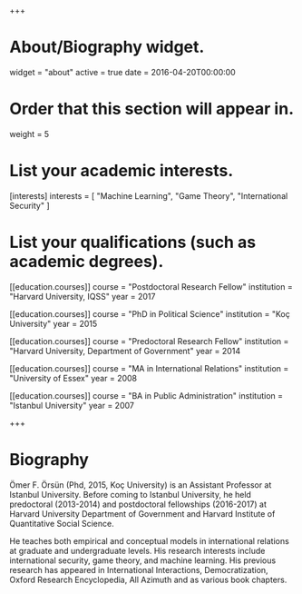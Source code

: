 +++
# About/Biography widget.
widget = "about"
active = true
date = 2016-04-20T00:00:00

# Order that this section will appear in.
weight = 5

# List your academic interests.
[interests]
  interests = [
    "Machine Learning",
    "Game Theory",
    "International Security"
  ]

# List your qualifications (such as academic degrees).

[[education.courses]]
  course = "Postdoctoral Research Fellow"
  institution = "Harvard University, IQSS"
  year = 2017

[[education.courses]]
  course = "PhD in Political Science"
  institution = "Koç University"
  year = 2015

[[education.courses]]
  course = "Predoctoral Research Fellow"
  institution = "Harvard University, Department of Government"
  year = 2014

[[education.courses]]
  course = "MA in International Relations"
  institution = "University of Essex"
  year = 2008

[[education.courses]]
  course = "BA in Public Administration"
  institution = "Istanbul University"
  year = 2007
 
+++

# Biography

Ömer F. Örsün (Phd, 2015, Koç University) is an Assistant Professor at Istanbul University. Before coming to Istanbul University, he held predoctoral (2013-2014) and postdoctoral fellowships (2016-2017) at Harvard University Department of Government and Harvard Institute of Quantitative Social Science. 

He teaches both empirical and conceptual models in international relations at graduate and undergraduate levels.  His research interests include international security, game theory, and machine learning. His previous research has appeared in International Interactions, Democratization, Oxford Research Encyclopedia, All Azimuth and as various book chapters. 

